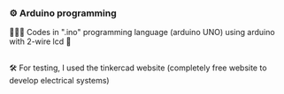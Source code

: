 ### ⚙️ Arduino programming
👨🏻‍💻 Codes in ".ino" programming language (arduino UNO) using arduino with 2-wire lcd 🔌
##
🛠 For testing, I used the tinkercad website (completely free website to develop electrical systems)
